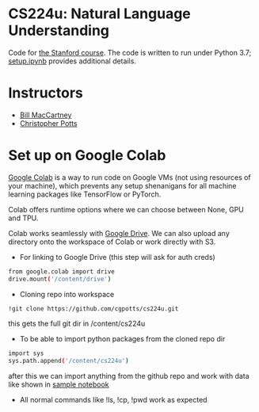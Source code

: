 # CS224u: Natural Language Understanding

Code for [the Stanford course](http://web.stanford.edu/class/cs224u/). The code is written to run under Python 3.7; [setup.ipynb](setup.ipynb) provides  additional details.

# Instructors

* [Bill MacCartney](http://nlp.stanford.edu/~wcmac/)
* [Christopher Potts](http://web.stanford.edu/~cgpotts/)

# Set up on Google Colab

[Google Colab](https://colab.research.google.com/notebooks/intro.ipynb) is a way to run code on Google VMs (not using resources of your machine), which prevents any setup shenanigans for all machine learning packages like TensorFlow or PyTorch.

Colab offers runtime options where we can choose between None, GPU and TPU.

Colab works seamlessly with [Google Drive](https://drive.google.com/drive/u/0/my-drive). We can also upload any directory onto the workspace of Colab or work directly with S3.

- For linking to Google Drive (this step will ask for auth creds)
```bash
from google.colab import drive
drive.mount('/content/drive')
```
- Cloning repo into workspace
```bash
!git clone https://github.com/cgpotts/cs224u.git
```
this gets the full git dir in /content/cs224u
- To be able to import python packages from the cloned repo dir
```bash
import sys
sys.path.append('/content/cs224u')
```
after this we can import anything from the github repo and work with data like shown in [sample notebook](https://nbviewer.jupyter.org/github/cgpotts/cs224u/blob/master/vsm_01_distributional.ipynb)
- All normal commands like !ls, !cp, !pwd work as expected
